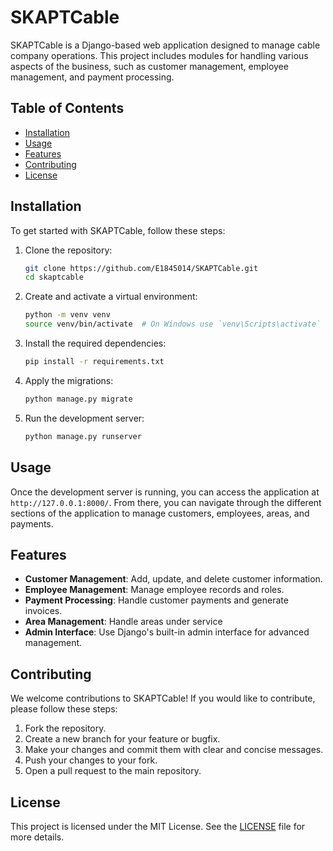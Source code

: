 # SKAPTCable

SKAPTCable is a Django-based web application designed to manage cable company operations. This project includes modules for handling various aspects of the business, such as customer management, employee management, and payment processing.

## Table of Contents

- [Installation](#installation)
- [Usage](#usage)
- [Features](#features)
- [Contributing](#contributing)
- [License](#license)

## Installation

To get started with SKAPTCable, follow these steps:

1. Clone the repository:

   ```sh
   git clone https://github.com/E1845014/SKAPTCable.git
   cd skaptcable
   ```

2. Create and activate a virtual environment:

   ```sh
   python -m venv venv
   source venv/bin/activate  # On Windows use `venv\Scripts\activate`
   ```

3. Install the required dependencies:

   ```sh
   pip install -r requirements.txt
   ```

4. Apply the migrations:

   ```sh
   python manage.py migrate
   ```

5. Run the development server:
   ```sh
   python manage.py runserver
   ```

## Usage

Once the development server is running, you can access the application at `http://127.0.0.1:8000/`. From there, you can navigate through the different sections of the application to manage customers, employees, areas, and payments.

## Features

- **Customer Management**: Add, update, and delete customer information.
- **Employee Management**: Manage employee records and roles.
- **Payment Processing**: Handle customer payments and generate invoices.
- **Area Management**: Handle areas under service
- **Admin Interface**: Use Django's built-in admin interface for advanced management.

## Contributing

We welcome contributions to SKAPTCable! If you would like to contribute, please follow these steps:

1. Fork the repository.
2. Create a new branch for your feature or bugfix.
3. Make your changes and commit them with clear and concise messages.
4. Push your changes to your fork.
5. Open a pull request to the main repository.

## License

This project is licensed under the MIT License. See the [LICENSE](http://_vscodecontentref_/1) file for more details.

